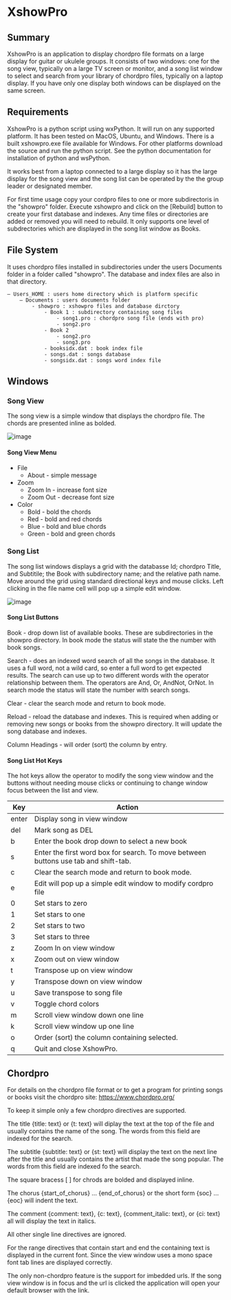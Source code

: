 # XshowPro

## Summary

XshowPro is an application to display chordpro file formats on a large display for guitar or ukulele groups. It consists of two windows: one for the song view, typically on a large TV screen or monitor, and a song list window to select and search from your library of chordpro files, typically on a laptop display. If you have only one display both windows can be displayed on the same screen. 

## Requirements

XshowPro is a python script using wxPython. It will run on any supported platform. It has been tested on MacOS, Ubuntu, and Windows. There is a built xshowpro.exe file available for Windows. For other platforms download the source and run the python script. See the python documentation for installation of python and wsPython. 

It works best from a laptop connected to a large display so it has the large display for the song view and the song list can be operated by the the group leader or designated member.

For first time usage copy your cordpro files to one or more subdirectoris in the "showpro" folder. Execute xshowpro and click on the [Rebuild] button to create your first database and indexes. Any time files or directories are added or removed you will need to rebuild. It only supports one level of subdrectories which are displayed in the song list window as Books.

## File System

It uses chordpro files installed in subdirectories under the users Documents folder in a folder called "showpro". The database and index files are also in that directory.

    – Users_HOME : users home directory which is platform specific
        – Documents : users documents folder
            - showpro : xshowpro files and database dirctory
                - Book 1 : subdirectory containing song files
                    - song1.pro : chordpro song file (ends with pro)
                    - song2.pro
                - Book 2
                    - song2.pro
                    - song3.pro
                - booksidx.dat : book index file
                - songs.dat : songs database
                - songsidx.dat : songs word index file

## Windows

### Song View

The song view is a simple window that displays the chordpro file. The chords are presented inline as bolded.

![image](https://github.com/user-attachments/assets/49b3ccae-3713-4e48-863e-1b6ff23b3d9d)

#### Song View Menu

- File
  - About - simple message
- Zoom
  - Zoom In - increase font size
  - Zoom Out - decrease font size
- Color
  - Bold - bold the chords
  - Red - bold and red chords
  - Blue - bold and blue chords
  - Green - bold and green chords

### Song List

The song list windows displays a grid with the databasse Id; chordpro Title, and Subtitile; the Book with subdirectory name; and the relative path name. Move around the grid using standard directional keys and mouse clicks. Left clicking in the file name cell will pop up a simple edit window.

![image](https://github.com/user-attachments/assets/2c396471-5b90-42a1-8329-4c800abc4ad6)

#### Song List Buttons

Book - drop down list of available books. These are subdirectories in the showpro directory. In book mode the status will state the the number with book songs.

Search - does an indexed word search of all the songs in the database. It uses a full word, not a wild card, so enter a full word to get expected results. The search can use up to two different words with the operator relationship between them. The operators are And, Or, AndNot, OrNot. In search mode the status will state the number with search songs.

Clear - clear the search mode and return to book mode.

Reload - reload the database and indexes. This is required when adding or removing new songs or books from the showpro directory. It will update the song database and indexes.

Column Headings - will order (sort) the column by entry.

#### Song List Hot Keys

The hot keys allow the operator to modify the song view window and the buttons without needing mouse clicks or continuing to change window focus between the list and view.

| Key     | Action                                                                                                                            |
| ------- | --------------------------------------------------------------------------------------------------------------------------------- |
| enter   | Display song in view window                                                                                                       |
| del     | Mark song as DEL                                                                                                                  |
| b       | Enter the book drop down to select a new book                                                                                     |
| s       | Enter the first word box for search. To move between buttons use tab and shift-tab.                                               |
| c       | Clear the search mode and return to book mode.                                                                                    |
| e       | Edit will pop up a simple edit window to modify cordpro file                                                                      |
| 0       | Set stars to zero                                                                                                                 |
| 1       | Set stars to one                                                                                                                  |
| 2       | Set stars to two                                                                                                                  |
| 3       | Set stars to three                                                                                                                |
| z       | Zoom In on view window                                                                                                            |
| x       | Zoom out on view window                                                                                                           |
| t       | Transpose up on view window                                                                                                       |
| y       | Transpose down on view window                                                                                                     |
| u       | Save transpose to song file                                                                                                       |
| v       | Toggle chord colors                                                                                                               |
| m       | Scroll view window down one line                                                                                                  |
| k       | Scroll view window up one line                                                                                                    |
| o       | Order (sort) the column containing selected.                                                                                      |
| q       | Quit and close XshowPro.                                                                                                          |

## Chordpro

For details on the chordpro file format or to get a program for printing songs or books visit the chordpro site: https://www.chordpro.org/

To keep it simple only a few chordpro directives are supported. 

The title {title: text} or {t: text} will diplay the text at the top of the file and usually contains the name of the song. The words from this field are indexed for the search.

The subtitle {subtitle: text} or {st: text} will display the text on the next line after the title and usually contains the artist that made the song popular. The words from this field are indexed fo the search.

The square bracess [ ] for chrods are bolded and displayed inline.

The chorus {start_of_chorus} ... {end_of_chorus} or the short form {soc} ... {eoc} will indent the text.

The comment {comment: text}, {c: text}, {comment_italic: text}, or {ci: text} all will display the text in italics.

All other single line directives are ignored.

For the range directives that contain start and end the containing text is displayed in the current font. Since the view window uses a mono space font tab lines are displayed correctly.

The only non-chordpro feature is the support for imbedded urls. If the song view window is in focus and the url is clicked the application will open your default browser with the link.




